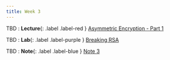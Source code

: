 ```yaml
---
title: Week 3
---
```


TBD
: **Lecture**{: .label .label-red } [Asymmetric Encryption - Part 1](#)

TBD 
: **Lab**{: .label .label-purple } [Breaking RSA](#)

TBD 
: **Note**{: .label .label-blue } [Note 3](#)
